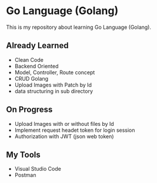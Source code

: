 # Go Language (Golang)
This is my repository about learning Go Language (Golang).

## Already Learned
- Clean Code
- Backend Oriented
- Model, Controller, Route concept
- CRUD Golang
- Upload Images with Patch by Id
- data structuring in sub directory

## On Progress
- Upload Images with or without files by Id
- Implement request headet token for login session
- Authorization with JWT (json web token)


## My Tools
- Visual Studio Code
- Postman
